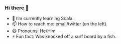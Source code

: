 ### Hi there 👋
- 🌱 I’m currently learning Scala.
- 📫 How to reach me: email/twitter (on the left).
- 😄 Pronouns: He/Him
- ⚡ Fun fact: Was knocked off a surf board by a fish.
